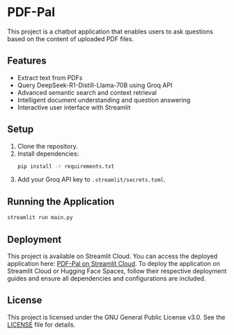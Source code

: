 # PDF-Pal

This project is a chatbot application that enables users to ask questions based on the content of uploaded PDF files.

## Features

- Extract text from PDFs
- Query DeepSeek-R1-Distill-Llama-70B using Groq API
- Advanced semantic search and context retrieval
- Intelligent document understanding and question answering
- Interactive user interface with Streamlit

## Setup

1. Clone the repository.
2. Install dependencies:
    ```bash
    pip install -r requirements.txt
    ```
3. Add your Groq API key to `.streamlit/secrets.toml`.

## Running the Application

```bash
streamlit run main.py
```

## Deployment

This project is available on Streamlit Cloud. You can access the deployed application here: [PDF-Pal on Streamlit Cloud](https://pdf-pal-tqtkhy2bb9wqnrnimkcaff.streamlit.app/). To deploy the application on Streamlit Cloud or Hugging Face Spaces, follow their respective deployment guides and ensure all dependencies and configurations are included.

## License

This project is licensed under the GNU General Public License v3.0. See the [LICENSE](LICENSE) file for details.